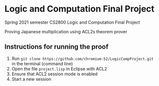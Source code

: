 #  Logic and Computation Final Project

Spring 2021 semester CS2800 Logic and Computation Final Project

Proving Japanese multiplication using ACL2s theorem prover

## Instructions for running the proof
1. Run `git clone https://github.com/chromium-52/LogicCompProject.git` in the terminal (command line)
2. Open the file `project.lisp` in Eclipse with ACL2
3. Ensure that ACL2 session mode is enabled
4. Start a new session

